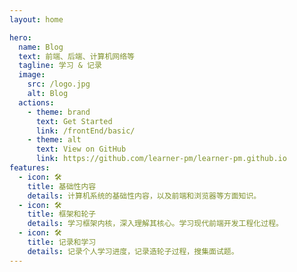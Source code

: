 ```yaml
---
layout: home

hero:
  name: Blog
  text: 前端、后端、计算机网络等
  tagline: 学习 & 记录
  image:
    src: /logo.jpg
    alt: Blog
  actions:
    - theme: brand
      text: Get Started
      link: /frontEnd/basic/
    - theme: alt
      text: View on GitHub
      link: https://github.com/learner-pm/learner-pm.github.io
features:
  - icon: 🛠️
    title: 基础性内容
    details: 计算机系统的基础性内容，以及前端和浏览器等方面知识。
  - icon: 🛠️
    title: 框架和轮子
    details: 学习框架内核，深入理解其核心。学习现代前端开发工程化过程。
  - icon: 🛠️
    title: 记录和学习
    details: 记录个人学习进度，记录造轮子过程，搜集面试题。
---
```


<Home />

<script setup>
import Home from './src/components/Home.vue'
</script>

